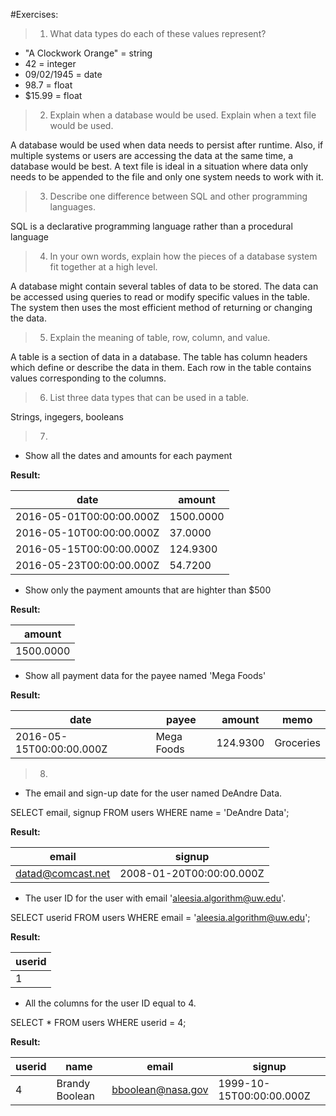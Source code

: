 #Exercises:

> 1. What data types do each of these values represent?

* "A Clockwork Orange" = string
* 42 = integer
* 09/02/1945 = date
* 98.7 = float
* $15.99 = float

> 2. Explain when a database would be used. Explain when a text file would be used.

A database would be used when data needs to persist after runtime. Also, if multiple systems or users are accessing the data at the same time, a database would be best. A text file is ideal in a situation where data only needs to be appended to the file and only one system needs to work with it.

> 3. Describe one difference between SQL and other programming languages.

SQL is a declarative programming language rather than a procedural language

> 4. In your own words, explain how the pieces of a database system fit together at a high level.

A database might contain several tables of data to be stored. The data can be accessed using queries to read or modify specific values in the table. The system then uses the most efficient method of returning or changing the data.

> 5. Explain the meaning of table, row, column, and value.

A table is a section of data in a database. The table has column headers which define or describe the data in them. Each row in the table contains values corresponding to the columns.


> 6. List three data types that can be used in a table.

Strings, ingegers, booleans

> 7. 

* Show all the dates and amounts for each payment

**Result:**

| date                     | amount    |
| ------------------------ | --------- |
| 2016-05-01T00:00:00.000Z | 1500.0000 |
| 2016-05-10T00:00:00.000Z | 37.0000   |
| 2016-05-15T00:00:00.000Z | 124.9300  |
| 2016-05-23T00:00:00.000Z | 54.7200   |

* Show only the payment amounts that are highter than $500 

**Result:**

| amount    |
| --------- |
| 1500.0000 |

* Show all payment data for the payee named 'Mega Foods'

**Result:**

| date                     | payee      | amount   | memo      |
| ------------------------ | ---------- | -------- | --------- |
| 2016-05-15T00:00:00.000Z | Mega Foods | 124.9300 | Groceries |

> 8. 

* The email and sign-up date for the user named DeAndre Data.

SELECT email, signup
FROM users
WHERE name = 'DeAndre Data';

**Result:**

| email             | signup                   |
| ----------------- | ------------------------ |
| datad@comcast.net | 2008-01-20T00:00:00.000Z |

* The user ID for the user with email 'aleesia.algorithm@uw.edu'.

SELECT userid
FROM users
WHERE email = 'aleesia.algorithm@uw.edu';

**Result:**

| userid |
| ------ |
| 1      |

* All the columns for the user ID equal to 4.

SELECT *
FROM users
WHERE userid = 4;

**Result:**

| userid | name           | email             | signup                   |
| ------ | -------------- | ----------------- | ------------------------ |
| 4      | Brandy Boolean | bboolean@nasa.gov | 1999-10-15T00:00:00.000Z |
